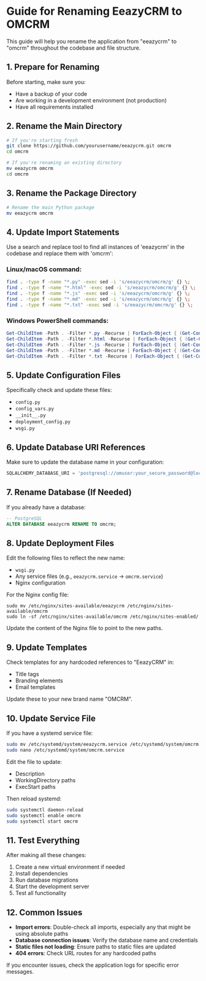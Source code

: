 # Guide for Renaming EeazyCRM to OMCRM

This guide will help you rename the application from "eeazycrm" to "omcrm" throughout the codebase and file structure.

## 1. Prepare for Renaming

Before starting, make sure you:
- Have a backup of your code
- Are working in a development environment (not production)
- Have all requirements installed

## 2. Rename the Main Directory

```bash
# If you're starting fresh
git clone https://github.com/yourusername/eeazycrm.git omcrm
cd omcrm

# If you're renaming an existing directory
mv eeazycrm omcrm
cd omcrm
```

## 3. Rename the Package Directory

```bash
# Rename the main Python package
mv eeazycrm omcrm
```

## 4. Update Import Statements

Use a search and replace tool to find all instances of 'eeazycrm' in the codebase and replace them with 'omcrm':

### Linux/macOS command:
```bash
find . -type f -name "*.py" -exec sed -i 's/eeazycrm/omcrm/g' {} \;
find . -type f -name "*.html" -exec sed -i 's/eeazycrm/omcrm/g' {} \;
find . -type f -name "*.js" -exec sed -i 's/eeazycrm/omcrm/g' {} \;
find . -type f -name "*.md" -exec sed -i 's/eeazycrm/omcrm/g' {} \;
find . -type f -name "*.txt" -exec sed -i 's/eeazycrm/omcrm/g' {} \;
```

### Windows PowerShell commands:
```powershell
Get-ChildItem -Path . -Filter *.py -Recurse | ForEach-Object { (Get-Content $_.FullName) -replace 'eeazycrm', 'omcrm' | Set-Content $_.FullName }
Get-ChildItem -Path . -Filter *.html -Recurse | ForEach-Object { (Get-Content $_.FullName) -replace 'eeazycrm', 'omcrm' | Set-Content $_.FullName }
Get-ChildItem -Path . -Filter *.js -Recurse | ForEach-Object { (Get-Content $_.FullName) -replace 'eeazycrm', 'omcrm' | Set-Content $_.FullName }
Get-ChildItem -Path . -Filter *.md -Recurse | ForEach-Object { (Get-Content $_.FullName) -replace 'eeazycrm', 'omcrm' | Set-Content $_.FullName }
Get-ChildItem -Path . -Filter *.txt -Recurse | ForEach-Object { (Get-Content $_.FullName) -replace 'eeazycrm', 'omcrm' | Set-Content $_.FullName }
```

## 5. Update Configuration Files

Specifically check and update these files:
- `config.py` 
- `config_vars.py`
- `__init__.py`
- `deployment_config.py`
- `wsgi.py` 

## 6. Update Database URI References

Make sure to update the database name in your configuration:

```python
SQLALCHEMY_DATABASE_URI = 'postgresql://omuser:your_secure_password@localhost/omcrm'
```

## 7. Rename Database (If Needed)

If you already have a database:

```sql
-- PostgreSQL 
ALTER DATABASE eeazycrm RENAME TO omcrm;
```

## 8. Update Deployment Files

Edit the following files to reflect the new name:
- `wsgi.py`
- Any service files (e.g., `eeazycrm.service` → `omcrm.service`)
- Nginx configuration

For the Nginx config file:
```
sudo mv /etc/nginx/sites-available/eeazycrm /etc/nginx/sites-available/omcrm
sudo ln -sf /etc/nginx/sites-available/omcrm /etc/nginx/sites-enabled/
```

Update the content of the Nginx file to point to the new paths.

## 9. Update Templates

Check templates for any hardcoded references to "EeazyCRM" in:
- Title tags
- Branding elements
- Email templates

Update these to your new brand name "OMCRM".

## 10. Update Service File

If you have a systemd service file:

```bash
sudo mv /etc/systemd/system/eeazycrm.service /etc/systemd/system/omcrm.service
sudo nano /etc/systemd/system/omcrm.service
```

Edit the file to update:
- Description
- WorkingDirectory paths
- ExecStart paths

Then reload systemd:
```bash
sudo systemctl daemon-reload
sudo systemctl enable omcrm
sudo systemctl start omcrm
```

## 11. Test Everything

After making all these changes:
1. Create a new virtual environment if needed
2. Install dependencies
3. Run database migrations
4. Start the development server
5. Test all functionality

## 12. Common Issues

- **Import errors**: Double-check all imports, especially any that might be using absolute paths
- **Database connection issues**: Verify the database name and credentials
- **Static files not loading**: Ensure paths to static files are updated
- **404 errors**: Check URL routes for any hardcoded paths

If you encounter issues, check the application logs for specific error messages. 